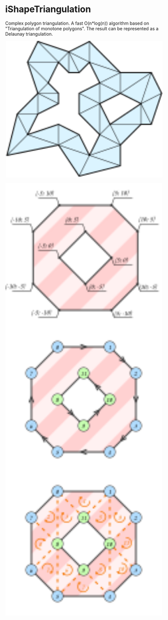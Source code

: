 # iShapeTriangulation
Complex polygon triangulation. A fast O(n*log(n)) algorithm based on "Triangulation of monotone polygons". The result can be represented as a Delaunay triangulation.
<p align="center">
<img src="https://github.com/NailxSharipov/iShapeTriangulation/blob/master/logo.svg" width="500">
</p>

<img align="left" src="https://github.com/NailxSharipov/iShapeTriangulation/blob/master/vertices_ordering_rule_0.svg" width="500">
<img align="left" src="https://github.com/NailxSharipov/iShapeTriangulation/blob/master/vertices_ordering_rule_1.svg" width="500">
<img align="left" src="https://github.com/NailxSharipov/iShapeTriangulation/blob/master/vertices_ordering_rule_2.svg" width="500">

